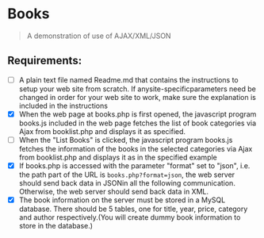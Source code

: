 # Books 
> A demonstration of use of AJAX/XML/JSON
## Requirements:
-[ ] A plain text file named Readme.md that contains the instructions to setup your web site from  scratch. If  anysite-specificparameters need be changed in order for your web site to work, make sure the explanation is included in the instructions
-[X] When the web page at books.php is first opened, the javascript program books.js included in  the  web  page fetches the  list  of  book  categories via  Ajax from booklist.php and displays it as specified. 
-[ ] When the "List Books" is clicked, the javascript program books.js fetches the information of  the books in the
selected categories via Ajax from booklist.php and displays it as in the specified example
-[X] If  books.php is accessed with the parameter "format" set to "json", i.e. the path part of  the URL  is ```books.php?format=json```, the  web  server  should  send  back  data  in  JSONin  all  the following communication. Otherwise, the web server should send back data in XML.
-[X] The book information on the server must be stored in a MySQL database. There should be 5 tables, one for title, year, price, category and author respectively.(You will create dummy book information to store in the database.)